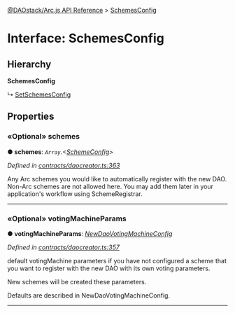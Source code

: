 [@DAOstack/Arc.js API Reference](../README.md) > [SchemesConfig](../interfaces/schemesconfig.md)



# Interface: SchemesConfig

## Hierarchy

**SchemesConfig**

↳  [SetSchemesConfig](setschemesconfig.md)









## Properties
<a id="schemes"></a>

### «Optional» schemes

**●  schemes**:  *`Array`.<[SchemeConfig](schemeconfig.md)>* 

*Defined in [contracts/daocreator.ts:363](https://github.com/daostack/arc.js/blob/6909d59/lib/contracts/daocreator.ts#L363)*



Any Arc schemes you would like to automatically register with the new DAO. Non-Arc schemes are not allowed here. You may add them later in your application's workflow using SchemeRegistrar.




___

<a id="votingmachineparams"></a>

### «Optional» votingMachineParams

**●  votingMachineParams**:  *[NewDaoVotingMachineConfig](newdaovotingmachineconfig.md)* 

*Defined in [contracts/daocreator.ts:357](https://github.com/daostack/arc.js/blob/6909d59/lib/contracts/daocreator.ts#L357)*



default votingMachine parameters if you have not configured a scheme that you want to register with the new DAO with its own voting parameters.

New schemes will be created these parameters.

Defaults are described in NewDaoVotingMachineConfig.




___


